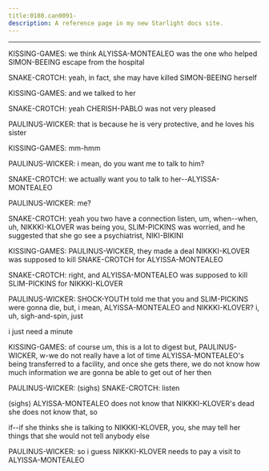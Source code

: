 ```yaml
---
title:0180.can0091-
description: A reference page in my new Starlight docs site.
---
```

----- 
KISSING-GAMES: we think ALYISSA-MONTEALEO was the one who helped SIMON-BEEING escape from the hospital


SNAKE-CROTCH: yeah, in fact, she may have killed SIMON-BEEING herself
 
KISSING-GAMES: and we talked to her
 
SNAKE-CROTCH: yeah
 CHERISH-PABLO was not very pleased
 
PAULINUS-WICKER: that is because he is very protective, and he loves his sister
 
KISSING-GAMES: mm-hmm
 
PAULINUS-WICKER: i mean, do you want me to talk to him? 
 
SNAKE-CROTCH: we actually want you to talk to her--ALYISSA-MONTEALEO
 
PAULINUS-WICKER: me? 
 
SNAKE-CROTCH: yeah
 you two have a connection
 listen, um, when--when, uh, NIKKKI-KLOVER 
was being you, SLIM-PICKINS was worried, and he suggested that she go see a 
psychiatrist, NIKI-BIKINI
 
KISSING-GAMES: PAULINUS-WICKER, they made a deal
 NIKKKI-KLOVER was supposed to kill SNAKE-CROTCH for 
ALYISSA-MONTEALEO
 
SNAKE-CROTCH: right, and ALYISSA-MONTEALEO was supposed to kill SLIM-PICKINS for NIKKKI-KLOVER
 
PAULINUS-WICKER: SHOCK-YOUTH told me that you and SLIM-PICKINS were gonna die, but, i mean, ALYISSA-MONTEALEO 
and NIKKKI-KLOVER? 
 i, uh, sigh-and-spin, just


 i just need a minute
 
KISSING-GAMES: of course
 um, this is a lot to digest
 but, PAULINUS-WICKER, w-we do not 
really have a lot of time
 ALYISSA-MONTEALEO's being transferred to a facility, and once she 
gets there, we do not know how much information we are gonna be able to get out of 
her then
 
PAULINUS-WICKER: (sighs) 
SNAKE-CROTCH: listen


 (sighs) ALYISSA-MONTEALEO does not know that NIKKKI-KLOVER's dead
 she does not 
know that, so


 if--if she thinks she is talking to NIKKKI-KLOVER, you, she may tell her 
things that she would not tell anybody else
 
PAULINUS-WICKER: so i guess NIKKKI-KLOVER needs to pay a visit to ALYISSA-MONTEALEO
 
